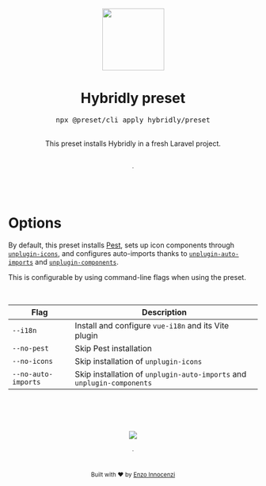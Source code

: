 <br>

<p align="center">
  <img src="https://github.com/hybridly/hybridly/raw/0.x/.github/assets/logo-shadow.svg" style="width:125px;" />
</p>

<h1 align="center">Hybridly preset</h1>
<pre><div align="center">npx @preset/cli apply hybridly/preset</div></pre>

<div align="center">
  <br />
  This preset installs Hybridly in a fresh Laravel project. <br />
  <br />
  <br />
  <sub>·</sub>
  <br />
  <br />
</div>

&nbsp;

# Options

By default, this preset installs [Pest](https://pestphp.com), sets up icon components through [`unplugin-icons`](https://github.com/antfu/unplugin-icons), and configures auto-imports thanks to [`unplugin-auto-imports`](https://github.com/antfu/unplugin-auto-imports) and [`unplugin-components`](https://github.com/antfu/unplugin-components).

This is configurable by using command-line flags when using the preset.

&nbsp;

| Flag                | Description                                                            |
| ------------------- | ---------------------------------------------------------------------- |
| `--i18n`            | Install and configure `vue-i18n` and its Vite plugin                   |
| `--no-pest`         | Skip Pest installation                                                 |
| `--no-icons`        | Skip installation of `unplugin-icons`                                  |
| `--no-auto-imports` | Skip installation of `unplugin-auto-imports` and `unplugin-components` |

<p align="center">
  <br />
  <br />
  <br />
  <br />
  <img src='https://cdn.jsdelivr.net/gh/innocenzi/static@latest/sponsorkit/sponsors.svg'/>
  <br />
  <br />
  <sub>·</sub>
  <br />
  <br />
  <br />
  <sub>
    Built with ❤︎ by <a href="https://github.com/enzoinnocenzi">Enzo Innocenzi</a>
  </sub>
</p>
